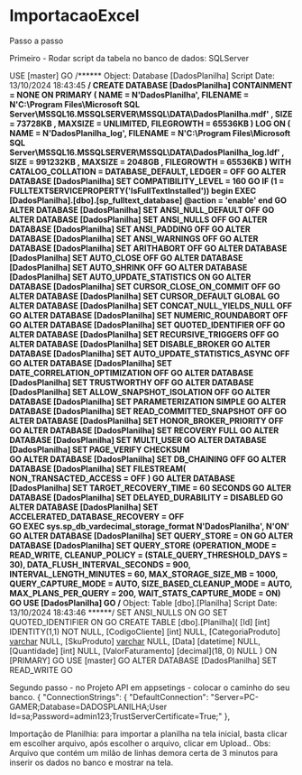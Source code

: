 # ImportacaoExcel

Passo a passo

Primeiro - Rodar script da tabela no banco de dados: SQLServer

USE [master]
GO
/****** Object:  Database [DadosPlanilha]    Script Date: 13/10/2024 18:43:45 ******/
CREATE DATABASE [DadosPlanilha]
 CONTAINMENT = NONE
 ON  PRIMARY 
( NAME = N'DadosPlanilha', FILENAME = N'C:\Program Files\Microsoft SQL Server\MSSQL16.MSSQLSERVER\MSSQL\DATA\DadosPlanilha.mdf' , SIZE = 73728KB , MAXSIZE = UNLIMITED, FILEGROWTH = 65536KB )
 LOG ON 
( NAME = N'DadosPlanilha_log', FILENAME = N'C:\Program Files\Microsoft SQL Server\MSSQL16.MSSQLSERVER\MSSQL\DATA\DadosPlanilha_log.ldf' , SIZE = 991232KB , MAXSIZE = 2048GB , FILEGROWTH = 65536KB )
 WITH CATALOG_COLLATION = DATABASE_DEFAULT, LEDGER = OFF
GO
ALTER DATABASE [DadosPlanilha] SET COMPATIBILITY_LEVEL = 160
GO
IF (1 = FULLTEXTSERVICEPROPERTY('IsFullTextInstalled'))
begin
EXEC [DadosPlanilha].[dbo].[sp_fulltext_database] @action = 'enable'
end
GO
ALTER DATABASE [DadosPlanilha] SET ANSI_NULL_DEFAULT OFF 
GO
ALTER DATABASE [DadosPlanilha] SET ANSI_NULLS OFF 
GO
ALTER DATABASE [DadosPlanilha] SET ANSI_PADDING OFF 
GO
ALTER DATABASE [DadosPlanilha] SET ANSI_WARNINGS OFF 
GO
ALTER DATABASE [DadosPlanilha] SET ARITHABORT OFF 
GO
ALTER DATABASE [DadosPlanilha] SET AUTO_CLOSE OFF 
GO
ALTER DATABASE [DadosPlanilha] SET AUTO_SHRINK OFF 
GO
ALTER DATABASE [DadosPlanilha] SET AUTO_UPDATE_STATISTICS ON 
GO
ALTER DATABASE [DadosPlanilha] SET CURSOR_CLOSE_ON_COMMIT OFF 
GO
ALTER DATABASE [DadosPlanilha] SET CURSOR_DEFAULT  GLOBAL 
GO
ALTER DATABASE [DadosPlanilha] SET CONCAT_NULL_YIELDS_NULL OFF 
GO
ALTER DATABASE [DadosPlanilha] SET NUMERIC_ROUNDABORT OFF 
GO
ALTER DATABASE [DadosPlanilha] SET QUOTED_IDENTIFIER OFF 
GO
ALTER DATABASE [DadosPlanilha] SET RECURSIVE_TRIGGERS OFF 
GO
ALTER DATABASE [DadosPlanilha] SET  DISABLE_BROKER 
GO
ALTER DATABASE [DadosPlanilha] SET AUTO_UPDATE_STATISTICS_ASYNC OFF 
GO
ALTER DATABASE [DadosPlanilha] SET DATE_CORRELATION_OPTIMIZATION OFF 
GO
ALTER DATABASE [DadosPlanilha] SET TRUSTWORTHY OFF 
GO
ALTER DATABASE [DadosPlanilha] SET ALLOW_SNAPSHOT_ISOLATION OFF 
GO
ALTER DATABASE [DadosPlanilha] SET PARAMETERIZATION SIMPLE 
GO
ALTER DATABASE [DadosPlanilha] SET READ_COMMITTED_SNAPSHOT OFF 
GO
ALTER DATABASE [DadosPlanilha] SET HONOR_BROKER_PRIORITY OFF 
GO
ALTER DATABASE [DadosPlanilha] SET RECOVERY FULL 
GO
ALTER DATABASE [DadosPlanilha] SET  MULTI_USER 
GO
ALTER DATABASE [DadosPlanilha] SET PAGE_VERIFY CHECKSUM  
GO
ALTER DATABASE [DadosPlanilha] SET DB_CHAINING OFF 
GO
ALTER DATABASE [DadosPlanilha] SET FILESTREAM( NON_TRANSACTED_ACCESS = OFF ) 
GO
ALTER DATABASE [DadosPlanilha] SET TARGET_RECOVERY_TIME = 60 SECONDS 
GO
ALTER DATABASE [DadosPlanilha] SET DELAYED_DURABILITY = DISABLED 
GO
ALTER DATABASE [DadosPlanilha] SET ACCELERATED_DATABASE_RECOVERY = OFF  
GO
EXEC sys.sp_db_vardecimal_storage_format N'DadosPlanilha', N'ON'
GO
ALTER DATABASE [DadosPlanilha] SET QUERY_STORE = ON
GO
ALTER DATABASE [DadosPlanilha] SET QUERY_STORE (OPERATION_MODE = READ_WRITE, CLEANUP_POLICY = (STALE_QUERY_THRESHOLD_DAYS = 30), DATA_FLUSH_INTERVAL_SECONDS = 900, INTERVAL_LENGTH_MINUTES = 60, MAX_STORAGE_SIZE_MB = 1000, QUERY_CAPTURE_MODE = AUTO, SIZE_BASED_CLEANUP_MODE = AUTO, MAX_PLANS_PER_QUERY = 200, WAIT_STATS_CAPTURE_MODE = ON)
GO
USE [DadosPlanilha]
GO
/****** Object:  Table [dbo].[Planilha]    Script Date: 13/10/2024 18:43:46 ******/
SET ANSI_NULLS ON
GO
SET QUOTED_IDENTIFIER ON
GO
CREATE TABLE [dbo].[Planilha](
	[Id] [int] IDENTITY(1,1) NOT NULL,
	[CodigoCliente] [int] NULL,
	[CategoriaProduto] [varchar](100) NULL,
	[SkuProduto] [varchar](100) NULL,
	[Data] [datetime] NULL,
	[Quantidade] [int] NULL,
	[ValorFaturamento] [decimal](18, 0) NULL
) ON [PRIMARY]
GO
USE [master]
GO
ALTER DATABASE [DadosPlanilha] SET  READ_WRITE 
GO


Segundo  passo - no Projeto API em appsetings -  colocar o caminho do seu banco.
{
  "ConnectionStrings": {
    "DefaultConnection": "Server=PC-GAMER;Database=DADOSPLANILHA;User Id=sa;Password=admin123;TrustServerCertificate=True;"
  }, 


Importação de Planilhia:
para importar a planilha na tela inicial, basta clicar em escolher arquivo, após escolher o arquivo, clicar em Upload.. 
Obs: Arquivo que contém um milão de linhas demora certa de 3 minutos para inserir os dados no banco e mostrar na tela.
